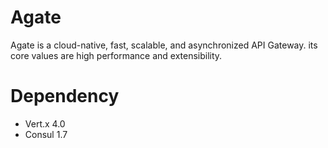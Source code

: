 # Agate
Agate is a cloud-native, fast, scalable, and asynchronized API Gateway. its core values are high performance and extensibility.

# Dependency
- Vert.x 4.0
- Consul 1.7


